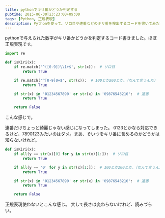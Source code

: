 ```yaml
---
title: pythonでキリ番かどうか判定する
pubtime: 2015-06-30T23:23:00+09:00
tags: [Python, 正規表現]
description: Pythonを使って、ゾロ目や連番などのキリ番を検出するコードを書いてみた記録です。正規表現を使用する場合とpythonコードだけの2パターンあります。
---
```


pythonで与えられた数字がキリ番かどうかを判定するコード書きました。ほぼ正規表現です。
``` python
import re

def isKiri(x):
    if re.match('^([0-9])\\1+$', str(x)):  # ゾロ目
        return True

    if re.match('^[0-9]0+$', str(x)):  # 100とか200とか。（なんて言うんだ）
        return True

    if str(x) in '01234567890' or str(x) in '09876543210':  # 連番
        return True

    return False
```
こんな感じで。

連番だけちょっと綺麗じゃない感じになってしまった。
0123とかなら対応できるけど、7890123みたいのはダメ。まあ、そいつをキリ番に含めるのかどうかは知らないけれど。

``` python
def isKiri(x):
    if all(y == str(x)[0] for y in str(x)[1:]):  # ゾロ目
        return True

    if all(y == '0' for y in str(x)[1:]):  # 100とか200とか。（なんて言うんだ）
        return True

    if str(x) in '01234567890' or str(x) in '09876543210':  # 連番
        return True

    return False
```
正規表現使わないとこんな感じ。
大して長さは変わらないけれど、読みづらい。

